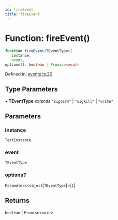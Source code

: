 ```yaml
---
id: fireEvent
title: fireEvent
---
```


<!-- DO NOT EDIT: this page is autogenerated from the type comments -->

# Function: fireEvent()

```ts
function fireEvent<TEventType>(
   instance, 
   event, 
options?): boolean | Promise<void>
```

Defined in: [events.ts:20](https://github.com/crutchcorn/cli-testing-library/blob/main/packages/cli-testing-library/src/events.ts#L20)

## Type Parameters

• **TEventType** *extends* `"sigterm"` \| `"sigkill"` \| `"write"`

## Parameters

### instance

`TestInstance`

### event

`TEventType`

### options?

`Parameters`\<`object`\[`TEventType`\]\>\[`1`\]

## Returns

`boolean` \| `Promise`\<`void`\>
